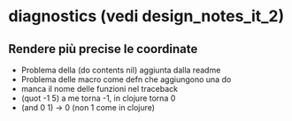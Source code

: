 # diagnostics (vedi design_notes_it_2)
## Rendere più precise le coordinate
- Problema della (do contents nil) aggiunta dalla readme
- Problema delle macro come defn che aggiungono una do
- manca il nome delle funzioni nel traceback
- (quot -1 5) a me torna -1, in clojure torna 0
- (and 0 1) -> 0 (non 1 come in clojure)
